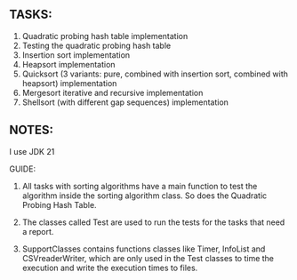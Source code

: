## TASKS:

1) Quadratic probing hash table implementation
2) Testing the quadratic probing hash table
3) Insertion sort implementation
4) Heapsort implementation
5) Quicksort (3 variants: pure, combined with insertion sort, combined with heapsort) implementation
6) Mergesort iterative and recursive implementation
7) Shellsort (with different gap sequences) implementation

## NOTES:

I use JDK 21

GUIDE:

1) All tasks with sorting algorithms have a main function to test the algorithm
inside the sorting algorithm class. So does the Quadratic Probing Hash Table.

2) The classes called Test are used to run the tests for the tasks that need a report.

3) SupportClasses contains functions classes like Timer, InfoList and CSVreaderWriter,
which are only used in the Test classes to time the execution and write the execution times
to files.






